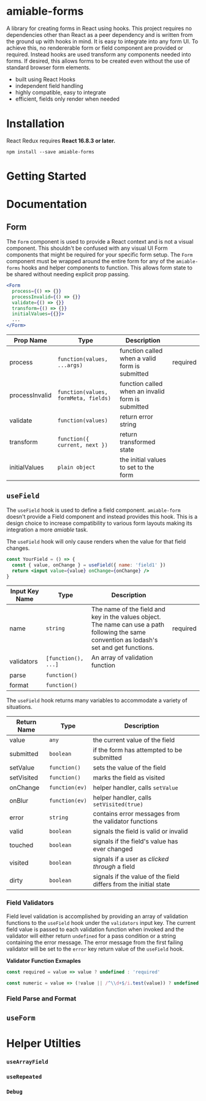 amiable-forms
=========

A library for creating forms in React using hooks. This project requires no dependencies other than React as a peer dependency and is written from the ground up with hooks in mind. It is easy to integrate into any form UI. To achieve this, no rendererable form or field component are provided or required. Instead hooks are used transform any components needed into forms. If desired, this allows forms to be created even without the use of standard browser form elements.

- built using React Hooks
- independent field handling
- highly compatible, easy to integrate
- efficient, fields only render when needed

# Installation

React Redux requires **React 16.8.3 or later.**

```
npm install --save amiable-forms
```

# Getting Started



# Documentation

## Form

The `Form` component is used to provide a React context and is not a visual component. This shouldn't be confused with any visual UI Form components that might be required for your specific form setup. The `Form` component must be wrapped around the entire form for any of the `amiable-forms` hooks and helper components to function. This allows form state to be shared without needing explicit prop passing.

```jsx
<Form
  process={() => {}}
  processInvalid={() => {}}
  validate={() => {}}
  transform={() => {}}
  initialValues={{}}>
  ...
</Form>
```

| Prop Name | Type | Description | |
|-----------|------|-------------|-|
| process | `function(values, ...args)` | function called when a valid form is submitted | required
| processInvalid | `function(values, formMeta, fields)` | function called when an invalid form is submitted |
| validate | `function(values)` | return error string |
| transform | `function({ current, next })` |return transformed state |
| initialValues | `plain object` | the initial values to set to the form |

## `useField`

The `useField` hook is used to define a field component. `amiable-form` doesn't provide a Field component and instead provides this hook. This is a design choice to increase compatibility to various form layouts making its integration a more _amiable_ task.

The `useField` hook will only cause renders when the value for that field changes.

```jsx
const YourField = () => {
  const { value, onChange } = useField({ name: 'field1' })
  return <input value={value} onChange={onChange} />
}
```

| Input Key Name | Type | Description | |
|-----------|------|-------------|-|
| name | `string` | The name of the field and key in the values object. The name can use a path following the same convention as lodash's set and get functions. | required
| validators | `[function(), ...]` | An array of validation function |
| parse | `function()` | |
| format | `function()` | |

The `useField` hook returns many variables to accommodate a variety of situations.

| Return Name | Type | Description | |
|-------------|------|-------------|-|
| value | `any` | the current value of the field |
| submitted | `boolean` | if the form has attempted to be submitted |
| setValue | `function()` | sets the value of the field |
| setVisited | `function()` | marks the field as visited |
| onChange | `function(ev)` | helper handler, calls `setValue` |
| onBlur | `function(ev)` | helper handler, calls `setVisited(true)` |
| error | `string` | contains error messages from the validator functions |
| valid | `boolean` | signals the field is valid or invalid |
| touched | `boolean` | signals if the field's value has ever changed |
| visited | `boolean` | signals if a user as _clicked through_ a field |
| dirty | `boolean` | signals if the value of the field differs from the initial state |

### Field Validators

Field level validation is accomplished by providing an array of validation functions to the `useField` hook under the `validators` input key. The current field value is passed to each validation function when invoked and the validator will either return `undefined` for a pass condition or a string containing the error message. The error message from the first failing validator will be set to the `error` key return value of the `useField` hook.

**Validator Function Exmaples**
```js
const required = value => value ? undefined : 'required'

const numeric = value => (!value || /^\\d+$/i.test(value)) ? undefined : 'invalid'
```

### Field Parse and Format

## `useForm`

# Helper Utilties

### `useArrayField`

### `useRepeated`

### `Debug`

